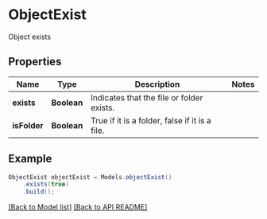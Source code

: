 
# ObjectExist

Object exists

## Properties
Name | Type | Description | Notes
------------ | ------------- | ------------- | -------------
**exists** | **Boolean** | Indicates that the file or folder exists. | 
**isFolder** | **Boolean** | True if it is a folder, false if it is a file. | 



## Example
```java
ObjectExist objectExist = Models.objectExist()
    .exists(true)
    .build();
```


[[Back to Model list]](Models.md) [[Back to API README]](README.md)

